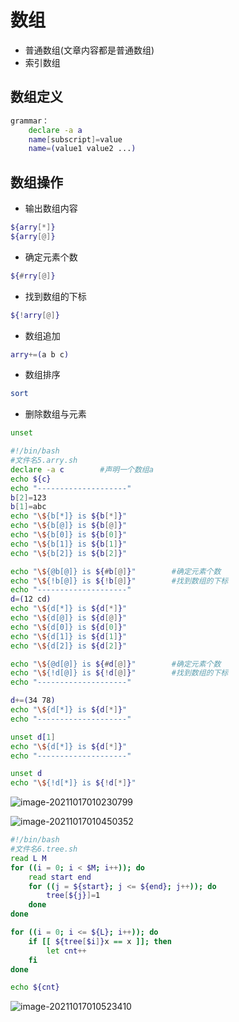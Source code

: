 # 数组

* 普通数组(文章内容都是普通数组)
* 索引数组



## 数组定义

```bash
grammar：
	declare -a a
	name[subscript]=value
	name=(value1 value2 ...)
```



## 数组操作

* 输出数组内容

```bash
${arry[*]}
${arry[@]}
```



* 确定元素个数

```bash
${#rry[@]}
```



* 找到数组的下标

```bash
${!arry[@]}
```



* 数组追加

```bash
arry+=(a b c)
```



* 数组排序

```bash
sort
```



* 删除数组与元素

```bash
unset
```



```bash
#!/bin/bash
#文件名5.arry.sh
declare -a c        #声明一个数组a
echo ${c}
echo "--------------------"
b[2]=123
b[1]=abc
echo "\${b[*]} is ${b[*]}"
echo "\${b[@]} is ${b[@]}"
echo "\${b[0]} is ${b[0]}"
echo "\${b[1]} is ${b[1]}"
echo "\${b[2]} is ${b[2]}"

echo "\${@b[@]} is ${#b[@]}"        #确定元素个数
echo "\${!b[@]} is ${!b[@]}"        #找到数组的下标
echo "--------------------"
d=(12 cd)
echo "\${d[*]} is ${d[*]}"
echo "\${d[@]} is ${d[@]}"
echo "\${d[0]} is ${d[0]}"
echo "\${d[1]} is ${d[1]}"
echo "\${d[2]} is ${d[2]}"

echo "\${@d[@]} is ${#d[@]}"        #确定元素个数
echo "\${!d[@]} is ${!d[@]}"        #找到数组的下标
echo "--------------------"

d+=(34 78)
echo "\${d[*]} is ${d[*]}"
echo "--------------------"

unset d[1]
echo "\${d[*]} is ${d[*]}"
echo "--------------------"

unset d
echo "\${!d[*]} is ${!d[*]}"
```



![image-20211017010230799](C:\Users\lk\AppData\Roaming\Typora\typora-user-images\image-20211017010230799.png)



![image-20211017010450352](C:\Users\lk\AppData\Roaming\Typora\typora-user-images\image-20211017010450352.png)



```bash
#!/bin/bash
#文件名6.tree.sh
read L M
for ((i = 0; i < $M; i++)); do
    read start end
    for ((j = ${start}; j <= ${end}; j++)); do
        tree[${j}]=1
    done
done

for ((i = 0; i <= ${L}; i++)); do
    if [[ ${tree[$i]}x == x ]]; then
        let cnt++
    fi
done

echo ${cnt}
```



![image-20211017010523410](C:\Users\lk\AppData\Roaming\Typora\typora-user-images\image-20211017010523410.png)

